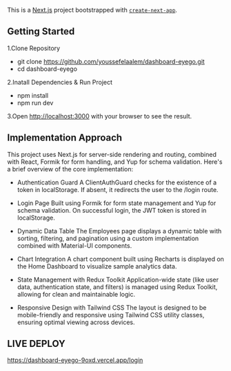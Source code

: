 This is a [Next.js](https://nextjs.org) project bootstrapped with [`create-next-app`](https://nextjs.org/docs/app/api-reference/cli/create-next-app).

## Getting Started
1.Clone Repository

- git clone https://github.com/youssefelaalem/dashboard-eyego.git
- cd dashboard-eyego

2.Inatall Dependencies & Run Project 

- npm install
- npm run dev


3.Open [http://localhost:3000](http://localhost:3000) with your browser to see the result.


## Implementation Approach

This project uses Next.js for server-side rendering and routing, combined with React, Formik for form handling, and Yup for schema validation. Here's a brief overview of the core implementation:

- Authentication Guard
A ClientAuthGuard checks for the existence of a token in localStorage. If absent, it redirects the user to the /login route.

- Login Page
Built using Formik for form state management and Yup for schema validation. On successful login, the JWT token is stored in localStorage.

- Dynamic Data Table
The Employees page displays a dynamic table with sorting, filtering, and pagination using a custom implementation combined with Material-UI components.

- Chart Integration
A chart component built using Recharts is displayed on the Home Dashboard to visualize sample analytics data.

- State Management with Redux Toolkit
Application-wide state (like user data, authentication state, and filters) is managed using Redux Toolkit, allowing for clean and maintainable logic.

- Responsive Design with Tailwind CSS
The layout is designed to be mobile-friendly and responsive using Tailwind CSS utility classes, ensuring optimal viewing across devices.

## LIVE DEPLOY
https://dashboard-eyego-9oxd.vercel.app/login